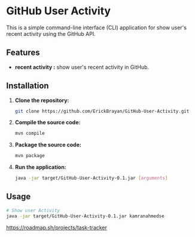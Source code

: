 # GitHub User Activity
This is a simple command-line interface (CLI) application for show user's recent activity using the GitHub API.

## Features

- **recent activity :** show user's recent activity in GitHub.

## Installation

1. **Clone the repository:**
   ```bash
   git clone https://github.com/ErickBrayan/GitHub-User-Activity.git

2. **Compile the source code:**
   ```bash
   mvn compile

3. **Package the source code:**
    ```bash
   mvn package
   
4. **Run the application:**
    ```bash
   java -jar target/GitHub-User-Activity-0.1.jar [arguments]
   ```

## Usage
```bash
# Show user Activity
java -jar target/GitHub-User-Activity-0.1.jar kamranahmedse

```
https://roadmap.sh/projects/task-tracker

